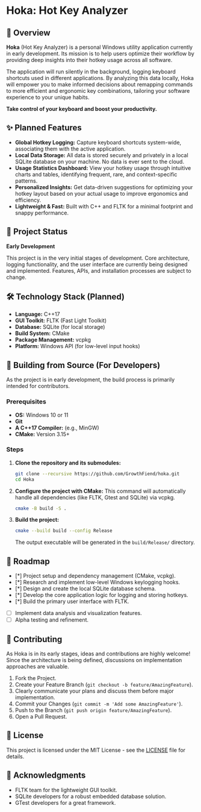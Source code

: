 # Hoka: Hot Key Analyzer

## 📖 Overview

**Hoka** (Hot Key Analyzer) is a personal Windows utility application currently in early development. Its mission is to help users optimize their workflow by providing deep insights into their hotkey usage across all software.

The application will run silently in the background, logging keyboard shortcuts used in different applications. By analyzing this data locally, Hoka will empower you to make informed decisions about remapping commands to more efficient and ergonomic key combinations, tailoring your software experience to your unique habits.

**Take control of your keyboard and boost your productivity.**

## ✨ Planned Features

*   **Global Hotkey Logging:** Capture keyboard shortcuts system-wide, associating them with the active application.
*   **Local Data Storage:** All data is stored securely and privately in a local SQLite database on your machine. No data is ever sent to the cloud.
*   **Usage Statistics Dashboard:** View your hotkey usage through intuitive charts and tables, identifying frequent, rare, and context-specific patterns.
*   **Personalized Insights:** Get data-driven suggestions for optimizing your hotkey layout based on your actual usage to improve ergonomics and efficiency.
*   **Lightweight & Fast:** Built with C++ and FLTK for a minimal footprint and snappy performance.

## 🚧 Project Status

**Early Development**

This project is in the very initial stages of development. Core architecture, logging functionality, and the user interface are currently being designed and implemented. Features, APIs, and installation processes are subject to change.

## 🛠️ Technology Stack (Planned)

*   **Language:** C++17
*   **GUI Toolkit:** FLTK (Fast Light Toolkit)
*   **Database:** SQLite (for local storage)
*   **Build System:** CMake
*   **Package Management:** vcpkg
*   **Platform:** Windows API (for low-level input hooks)

## 🚀 Building from Source (For Developers)

As the project is in early development, the build process is primarily intended for contributors.

### Prerequisites

*   **OS:** Windows 10 or 11
*   **Git**
*   **A C++17 Compiler:** (e.g., MinGW)
*   **CMake:** Version 3.15+

### Steps

1.  **Clone the repository and its submodules:**
    ```bash
    git clone --recursive https://github.com/GrowthFiend/hoka.git
    cd Hoka
    ```

2.  **Configure the project with CMake:**
    This command will automatically handle all dependencies (like FLTK, Gtest and SQLite) via vcpkg.
    ```bash
    cmake -B build -S .
    ```

3.  **Build the project:**
    ```bash
    cmake --build build --config Release
    ```
    The output executable will be generated in the `build/Release/` directory.


## 🔮 Roadmap

- [*] Project setup and dependency management (CMake, vcpkg).
- [*] Research and implement low-level Windows keylogging hooks.
- [*] Design and create the local SQLite database schema.
- [*] Develop the core application logic for logging and storing hotkeys.
- [*] Build the primary user interface with FLTK.
- [ ] Implement data analysis and visualization features.
- [ ] Alpha testing and refinement.

## 🤝 Contributing

As Hoka is in its early stages, ideas and contributions are highly welcome! Since the architecture is being defined, discussions on implementation approaches are valuable.

1.  Fork the Project.
2.  Create your Feature Branch (`git checkout -b feature/AmazingFeature`).
3.  Clearly communicate your plans and discuss them before major implementation.
4.  Commit your Changes (`git commit -m 'Add some AmazingFeature'`).
5.  Push to the Branch (`git push origin feature/AmazingFeature`).
6.  Open a Pull Request.

## 📜 License

This project is licensed under the MIT License - see the [LICENSE](LICENSE) file for details.

## 🙏 Acknowledgments

*   FLTK team for the lightweight GUI toolkit.
*   SQLite developers for a robust embedded database solution.
*   GTest developers for a great framework.